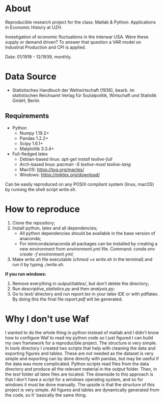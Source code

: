 # About

Reproducible research project for the class: Matlab & Python: Applications in Economic History at UZH.

Investigation of economic fluctuations in the interwar USA. Were these supply or demand driven? To answer that question a VAR model on Industrial Production and CPI is applied.

Data: 01/1919 - 12/1939, monthly. 

# Data Source

- Statistisches Handbuch der Weltwirtschaft (1936), bearb. im statistischen Reichsamt Verlag für Sozialpolitik, Wirtschaft und Statistik GmbH, Berlin

## Requirements

- Python
    - Numpy 1.19.2+
    - Pandas 1.2.2+
    - Scipy 1.6.1+
    - Matplotlib 3.3.4+
- Full-fledged latex
    - Debian-based linux: *apt-get install texlive-full*
    - Arch-based linux: *pacman -S texlive-most texlive-lang*
    - MacOS: https://tug.org/mactex/
    - Windows: https://miktex.org/download/

Can be easily reproduced on any POSIX compliant system (linux, macOS) by running the shell script *write.sh*.

# How to reproduce

1. Clone the repository;
2. Install python, latex and all dependencies;
    - All python dependencies should be available in the base version of anaconda;
    - For miniconda/anaconda all packages can be installed by creating a new environment from *environment.yml* file. Command: *conda env create -f environment.yml*;
2. Make *write.sh* file executable (*chmod +x write.sh* in the terminal) and run it by typing *./write.sh*.

**If you run windows:**

1. Remove everything in *output/tables/*, but don't delete the directory;
2. Run *descriptive_statistics.py* and then *analysis.py*;
3. Go to *text/* directory and run *report.tex* in your latex IDE or with pdflatex. By doing this the final file *report.pdf* will be generated.

# Why I don't use Waf

I wanted to do the whole thing in python instead of matlab and I didn't know how to configure Waf to read my python code so I just figured I can build my own framework for a reproducible project. The structure is very simple. In *tools* directory I created two scripts that help with cleaning the data and exporting figures and tables. These are not needed as the dataset is very simple and exporting can by done directly with pandas, but may be useful if the data was more complicated. Python scripts read files from the data directory and produce all the relevant material in the *output* folder. Then, in the *text* folder all latex files are located. The downside to this approach is that I don't have a script for a windows operating system, and so for windows it must be done manually. The upside is that the structure of this project is very simple. All figures and tables are dynamically generated from the code, so it' basically the same thing.
